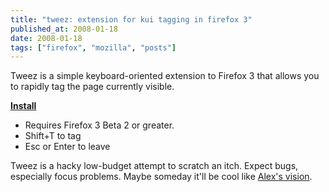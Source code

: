 ```yaml
---
title: "tweez: extension for kui tagging in firefox 3"
published_at: 2008-01-18
date: 2008-01-18
tags: ["firefox", "mozilla", "posts"]
---
```

Tweez is a simple keyboard-oriented extension to Firefox 3 that allows you to rapidly tag the page currently visible.

**[Install](https://addons.mozilla.org/en-US/firefox/addon/6353)**

*   Requires Firefox 3 Beta 2 or greater.
*   Shift+T to tag
*   Esc or Enter to leave

Tweez is a hacky low-budget attempt to scratch an itch. Expect bugs, especially focus problems. Maybe someday it'll be cool like [Alex's vision](http://people.mozilla.com/~faaborg/files/20070705-kui/i1kuiTagging.png_large.png).